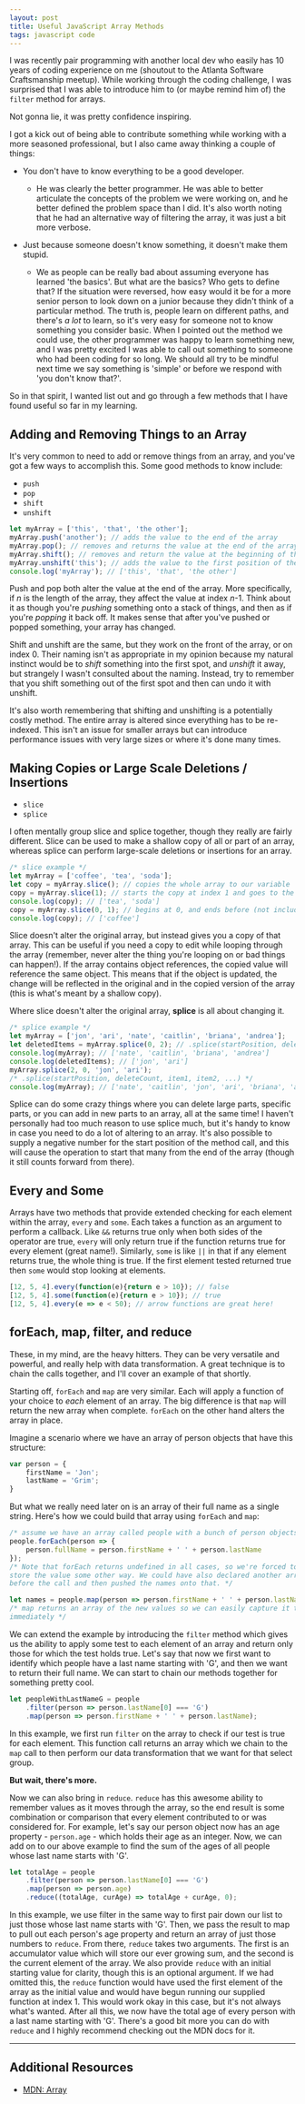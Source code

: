 ```yaml
---
layout: post
title: Useful JavaScript Array Methods
tags: javascript code
---
```

I was recently pair programming with another local dev who easily has 10 years of coding experience on me (shoutout to the Atlanta Software Craftsmanship meetup). While working through the coding challenge, I was surprised that I was able to introduce him to (or maybe remind him of) the `filter` method for arrays.

Not gonna lie, it was pretty confidence inspiring.

I got a kick out of being able to contribute something while working with a more seasoned professional, but I also came away thinking a couple of things:

- You don't have to know everything to be a good developer.
    - He was clearly the better programmer. He was able to better articulate the concepts of the problem we were working on, and he better defined the problem space than I did. It's also worth noting that he had an alternative way of filtering the array, it was just a bit more verbose.

- Just because someone doesn't know something, it doesn't make them stupid.
    - We as people can be really bad about assuming everyone has learned 'the basics'. But what are the basics? Who gets to define that? If the situation were reversed, how easy would it be for a more senior person to look down on a junior because they didn't think of a particular method. The truth is, people learn on different paths, and there's *a lot* to learn, so it's very easy for someone not to know something you consider basic. When I pointed out the method we could use, the other programmer was happy to learn something new, and I was pretty excited I was able to call out something to someone who had been coding for so long. We should all try to be mindful next time we say something is 'simple' or before we respond with 'you don't know that?'.

So in that spirit, I wanted list out and go through a few methods that I have found useful so far in my learning.

## Adding and Removing Things to an Array
It's very common to need to add or remove things from an array, and you've got a few ways to accomplish this. Some good methods to know include:
- `push`
- `pop`
- `shift`
- `unshift`

```javascript
let myArray = ['this', 'that', 'the other'];
myArray.push('another'); // adds the value to the end of the array
myArray.pop(); // removes and returns the value at the end of the array
myArray.shift(); // removes and return the value at the beginning of the array
myArray.unshift('this'); // adds the value to the first position of the array
console.log('myArray'); // ['this', 'that', 'the other']
```

Push and pop both alter the value at the end of the array. More specifically, if *n* is the length of the array, they affect the value at index *n*-1. Think about it as though you're *pushing* something onto a stack of things, and then as if you're *popping* it back off. It makes sense that after you've pushed or popped something, your array has changed.

Shift and unshift are the same, but they work on the front of the array, or on index 0. Their naming isn't as appropriate in my opinion because my natural instinct would be to *shift* something into the first spot, and *unshift* it away, but strangely I wasn't consulted about the naming. Instead, try to remember that you shift something out of the first spot and then can undo it with unshift.

It's also worth remembering that shifting and unshifting is a potentially costly method. The entire array is altered since everything has to be re-indexed. This isn't an issue for smaller arrays but can introduce performance issues with very large sizes or where it's done many times.

## Making Copies or Large Scale Deletions / Insertions
- `slice`
- `splice`

I often mentally group slice and splice together, though they really are fairly different. Slice can be used to make a shallow copy of all or part of an array, whereas splice can perform large-scale deletions or insertions for an array.

```javascript
/* slice example */
let myArray = ['coffee', 'tea', 'soda'];
let copy = myArray.slice(); // copies the whole array to our variable 'copy'
copy = myArray.slice(1); // starts the copy at index 1 and goes to the end
console.log(copy); // ['tea', 'soda']
copy = myArray.slice(0, 1); // begins at 0, and ends before (not including) 1
console.log(copy); // ['coffee']
```
Slice doesn't alter the original array, but instead gives you a copy of that array. This can be useful if you need a copy to edit while looping through the array (remember, never alter the thing you're looping on or bad things can happen!). If the array contains object references, the copied value will reference the same object. This means that if the object is updated, the change will be reflected in the original and in the copied version of the array (this is what's meant by a shallow copy).

Where slice doesn't alter the original array, **splice** is all about changing it.

```javascript
/* splice example */
let myArray = ['jon', 'ari', 'nate', 'caitlin', 'briana', 'andrea'];
let deletedItems = myArray.splice(0, 2); // .splice(startPosition, deleteCount)
console.log(myArray); // ['nate', 'caitlin', 'briana', 'andrea']
console.log(deletedItems); // ['jon', 'ari']
myArray.splice(2, 0, 'jon', 'ari');
/* .splice(startPosition, deleteCount, item1, item2, ...) */
console.log(myArray); // ['nate', 'caitlin', 'jon', 'ari', 'briana', 'andrea']
```
Splice can do some crazy things where you can delete large parts, specific parts, or you can add in new parts to an array, all at the same time! I haven't personally had too much reason to use splice much, but it's handy to know in case you need to do a lot of altering to an array. It's also possible to supply a negative number for the start position of the method call, and this will cause the operation to start that many from the end of the array (though it still counts forward from there).

## Every and Some
Arrays have two methods that provide extended checking for each element within the array, `every` and `some`. Each takes a function as an argument to perform a callback. Like `&&` returns true only when both sides of the operator are true, `every` will only return true if the function returns true for every element (great name!). Similarly, `some` is like `||` in that if any element returns true, the whole thing is true. If the first element tested returned true then `some` would stop looking at elements.

```javascript
[12, 5, 4].every(function(e){return e > 10}); // false
[12, 5, 4].some(function(e){return e > 10}); // true
[12, 5, 4].every(e => e < 50); // arrow functions are great here!
```

## forEach, map, filter, and reduce
These, in my mind, are the heavy hitters. They can be very versatile and powerful, and really help with data transformation. A great technique is to chain the calls together, and I'll cover an example of that shortly.

Starting off, `forEach` and `map` are very similar. Each will apply a function of your choice to *each* element of an array. The big difference is that `map` will return the new array when complete. `forEach` on the other hand alters the array in place.

Imagine a scenario where we have an array of person objects that have this structure:
```javascript
var person = {
    firstName = 'Jon';
    lastName = 'Grim';
}
```
But what we really need later on is an array of their full name as a single string. Here's how we could build that array using `forEach` and `map`:
```javascript
/* assume we have an array called people with a bunch of person objects */
people.forEach(person => {
    person.fullName = person.firstName + ' ' + person.lastName
});
/* Note that forEach returns undefined in all cases, so we're forced to 
store the value some other way. We could have also declared another array 
before the call and then pushed the names onto that. */

let names = people.map(person => person.firstName + ' ' + person.lastName);
/* map returns an array of the new values so we can easily capture it to use 
immediately */
```

We can extend the example by introducing the `filter` method which gives us the ability to apply some test to each element of an array and return only those for which the test holds true. Let's say that now we first want to identify which people have a last name starting with 'G', and then we want to return their full name. We can start to chain our methods together for something pretty cool.

```javascript
let peopleWithLastNameG = people
    .filter(person => person.lastName[0] === 'G')
    .map(person => person.firstName + ' ' + person.lastName);
```

In this example, we first run `filter` on the array to check if our test is true for each element. This function call returns an array which we chain to the `map` call to then perform our data transformation that we want for that select group.

**But wait, there's more.**

Now we can also bring in `reduce`. `reduce` has this awesome ability to remember values as it moves through the array, so the end result is some combination or comparison that every element contributed to or was considered for. For example, let's say our person object now has an age property - `person.age` - which holds their age as an integer. Now, we can add on to our above example to find the sum of the ages of all people whose last name starts with 'G'.

```javascript
let totalAge = people
    .filter(person => person.lastName[0] === 'G')
    .map(person => person.age)
    .reduce((totalAge, curAge) => totalAge + curAge, 0);
```

In this example, we use filter in the same way to first pair down our list to just those whose last name starts with 'G'. Then, we pass the result to map to pull out each person's age property and return an array of just those numbers to `reduce`. From there, `reduce` takes two arguments. The first is an accumulator value which will store our ever growing sum, and the second is the current element of the array. We also provide `reduce` with an initial starting value for clarity, though this is an optional argument. If we had omitted this, the `reduce` function would have used the first element of the array as the initial value and would have begun running our supplied function at index 1. This would work okay in this case, but it's not always what's wanted. After all this, we now have the total age of every person with a last name starting with 'G'. There's a good bit more you can do with `reduce` and I highly recommend checking out the MDN docs for it.

---

## Additional Resources
- [MDN: Array](https://developer.mozilla.org/en-US/docs/Web/JavaScript/Reference/Global_Objects/Array)
